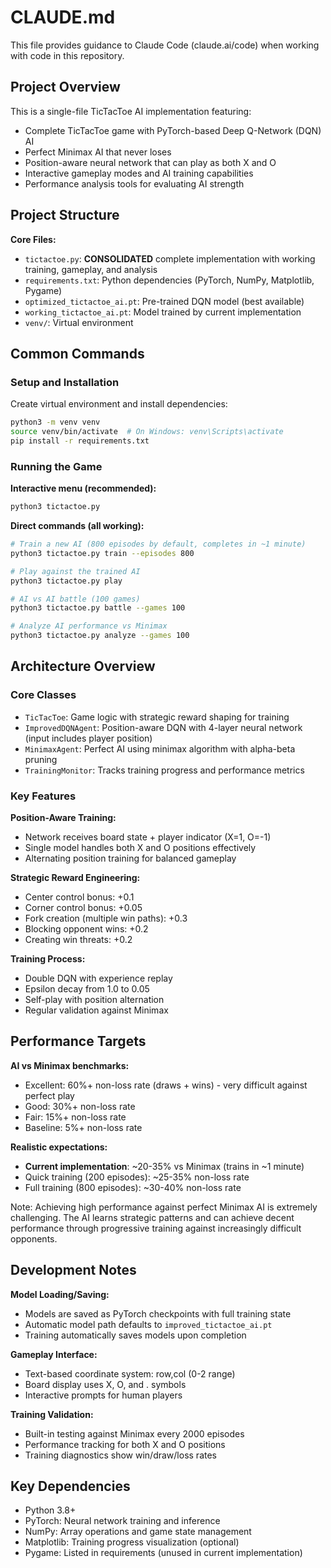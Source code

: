 # CLAUDE.md

This file provides guidance to Claude Code (claude.ai/code) when working with code in this repository.

## Project Overview

This is a single-file TicTacToe AI implementation featuring:
- Complete TicTacToe game with PyTorch-based Deep Q-Network (DQN) AI
- Perfect Minimax AI that never loses 
- Position-aware neural network that can play as both X and O
- Interactive gameplay modes and AI training capabilities
- Performance analysis tools for evaluating AI strength

## Project Structure

**Core Files:**
- `tictactoe.py`: **CONSOLIDATED** complete implementation with working training, gameplay, and analysis
- `requirements.txt`: Python dependencies (PyTorch, NumPy, Matplotlib, Pygame)
- `optimized_tictactoe_ai.pt`: Pre-trained DQN model (best available)
- `working_tictactoe_ai.pt`: Model trained by current implementation
- `venv/`: Virtual environment

## Common Commands

### Setup and Installation

Create virtual environment and install dependencies:
```bash
python3 -m venv venv
source venv/bin/activate  # On Windows: venv\Scripts\activate
pip install -r requirements.txt
```

### Running the Game

**Interactive menu (recommended):**
```bash
python3 tictactoe.py
```

**Direct commands (all working):**
```bash
# Train a new AI (800 episodes by default, completes in ~1 minute)
python3 tictactoe.py train --episodes 800

# Play against the trained AI
python3 tictactoe.py play

# AI vs AI battle (100 games)
python3 tictactoe.py battle --games 100

# Analyze AI performance vs Minimax
python3 tictactoe.py analyze --games 100
```

## Architecture Overview

### Core Classes

- `TicTacToe`: Game logic with strategic reward shaping for training
- `ImprovedDQNAgent`: Position-aware DQN with 4-layer neural network (input includes player position)
- `MinimaxAgent`: Perfect AI using minimax algorithm with alpha-beta pruning
- `TrainingMonitor`: Tracks training progress and performance metrics

### Key Features

**Position-Aware Training:**
- Network receives board state + player indicator (X=1, O=-1)
- Single model handles both X and O positions effectively
- Alternating position training for balanced gameplay

**Strategic Reward Engineering:**
- Center control bonus: +0.1
- Corner control bonus: +0.05  
- Fork creation (multiple win paths): +0.3
- Blocking opponent wins: +0.2
- Creating win threats: +0.2

**Training Process:**
- Double DQN with experience replay
- Epsilon decay from 1.0 to 0.05
- Self-play with position alternation
- Regular validation against Minimax

## Performance Targets

**AI vs Minimax benchmarks:**
- Excellent: 60%+ non-loss rate (draws + wins) - very difficult against perfect play
- Good: 30%+ non-loss rate  
- Fair: 15%+ non-loss rate
- Baseline: 5%+ non-loss rate

**Realistic expectations:**
- **Current implementation**: ~20-35% vs Minimax (trains in ~1 minute)
- Quick training (200 episodes): ~25-35% non-loss rate
- Full training (800 episodes): ~30-40% non-loss rate

Note: Achieving high performance against perfect Minimax AI is extremely challenging. The AI learns strategic patterns and can achieve decent performance through progressive training against increasingly difficult opponents.

## Development Notes

**Model Loading/Saving:**
- Models are saved as PyTorch checkpoints with full training state
- Automatic model path defaults to `improved_tictactoe_ai.pt`
- Training automatically saves models upon completion

**Gameplay Interface:**
- Text-based coordinate system: row,col (0-2 range)
- Board display uses X, O, and . symbols
- Interactive prompts for human players

**Training Validation:**
- Built-in testing against Minimax every 2000 episodes
- Performance tracking for both X and O positions
- Training diagnostics show win/draw/loss rates

## Key Dependencies

- Python 3.8+
- PyTorch: Neural network training and inference
- NumPy: Array operations and game state management
- Matplotlib: Training progress visualization (optional)
- Pygame: Listed in requirements (unused in current implementation)